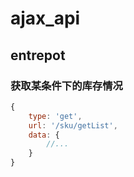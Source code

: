 # ajax_api

## entrepot

### 获取某条件下的库存情况

```javascript
{
    type: 'get',
    url: '/sku/getList',
    data: {
        //...
    }   
}
```